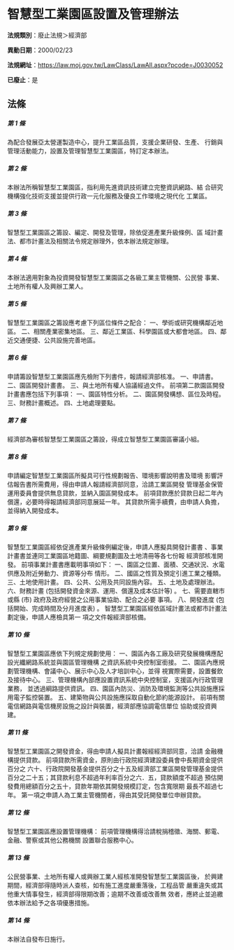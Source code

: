 # 智慧型工業園區設置及管理辦法

**法規類別**：廢止法規＞經濟部

**異動日期**：2000/02/23  

**法規網址**：https://law.moj.gov.tw/LawClass/LawAll.aspx?pcode=J0030052

**已廢止**：是



## 法條
##### 第 1 條
為配合發展亞太營運製造中心，提升工業區品質，支援企業研發、生產、
行銷與管理活動能力，設置及管理智慧型工業園區，特訂定本辦法。

##### 第 2 條
本辦法所稱智慧型工業園區，指利用先進資訊技術建立完整資訊網路、結
合研究機構強化技術支援並提供行政一元化服務及優良工作環境之現代化
工業區。

##### 第 3 條
智慧型工業園區之籌設、編定、開發及管理，除依促進產業升級條例、區
域計畫法、都市計畫法及相關法令規定辦理外，依本辦法規定辦理。

##### 第 4 條
本辦法適用對象為投資開發智慧型工業園區之各級工業主管機關、公民營
事業、土地所有權人及興辦工業人。

##### 第 5 條
智慧型工業園區之籌設應考慮下列區位條件之配合：
一、學術或研究機構鄰近地區。
二、相關產業密集地區。
三、鄰近工業區、科學園區或大都會地區。
四、鄰近交通便捷、公共設施完善地區。


##### 第 6 條
申請籌設智慧型工業園區應先檢附下列書件，報請經濟部核准。
一、申請書。
二、園區開發計畫書。
三、與土地所有權人協議經過文件。
前項第二款園區開發計畫書應包括下列事項：
一、園區特性分析。
二、園區開發構想、區位及時程。
三、財務計畫概述。
四、土地處理要點。


##### 第 7 條
經濟部為審核智慧型工業園區之籌設，得成立智慧型工業園區審議小組。

##### 第 8 條
申請編定智慧型工業園區所擬具可行性規劃報告、環境影響說明書及環境
影響評估報告書所需費用，得由申請人報請經濟部同意，洽請工業區開發
管理基金保管運用委員會提供無息貸款，並納入園區開發成本。
前項貸款應於貸款日起二年內償還，必要時得報請經濟部同意展延一年。
其貸款所需手續費，由申請人負擔，並得納入開發成本。

##### 第 9 條
智慧型工業園區經依促進產業升級條例編定後，申請人應擬具開發計畫書
、事業計畫書並連同工業園區地籍圖、綱要規劃圖及土地清冊等各七份報
經濟部核准開發。
前項事業計畫書應載明事項如下：
一、園區之位置、面積、交通狀況、水電供應及附近勞動力、資源等分布
    情形。
二、國區之性質及預定引進工業之種類。
三、土地使用計畫。
四、公共、公用及共同設施內容。
五、土地及處理辦法。
六、財務計畫 (包括開發資金來源、運用、償還及成本估計等) 。
七、需要直轄市或縣 (市) 政府及政府經營之公用事業協助、配合之必要
    事項。
八、開發進度 (包括開始、完成時間及分月進度表) 。
智慧型工業園區經依區域計畫法或都市計畫法劃定後，申請人應檢具第一
項之文件報經濟部核備。


##### 第 10 條
智慧型工業園區應依下列規定規劃使用：
一、園區內各工廠及研究發展機構應配設光纖網路系統並與園區管理機構
    之資訊系統中央控制室銜接。
二、園區內應規劃管理機構、會議中心、展示中心及人才培訓中心，並得
    視實際需要，設置餐飲及接待中心。
三、管理機構內部應設置資訊系統中央控制室，支援區內行政管理業務，
    並透過綱路提供資訊。
四、園區內防災、消防及環境監測等公共設施應採用電子監控裝置。
五、建築物與公共設施應採取自動化節約能源設計。
前項有關電信網路與電信機房設施之設計與裝置，經濟部應協調電信單位
協助或投資興建。


##### 第 11 條
智慧型工業園區之開發資金，得由申請人擬具計畫報經經濟部同意，洽請
金融機構提供貸款。
前項貸款所需資金，原則由行政院經濟建設委員會中長期資金提供百分之
六十、行政院開發基金提供百分之十五及經濟部工業區開發管理基金提供
百分之二十五；其貸款利息不超過年利率百分之六．五，貸款額度不超過
預估開發費用總額百分之五十，貸款年期依其開發規模訂定，包含寬限期
最長不超過七年。
第一項之申請人為工業主管機關者，得由其受託開發單位申辦貸款。

##### 第 12 條
智慧型工業園區應設置管理機構：
前項管理機構得洽請稅捐稽徵、海關、郵電、金融、警察或其他公務機關
設置聯合服務中心。

##### 第 13 條
公民營事業、土地所有權人或興辦工業人經核准開發智慧型工業園區後，
於興建期間，經濟部得隨時派人查核，如有施工進度嚴重落後，工程品管
嚴重違失或其他重大情事發生，經濟部得限期改善；逾期不改善或改善無
效者，應終止並追繳依本辦法給予之各項優惠措施。

##### 第 14 條
本辦法自發布日施行。


